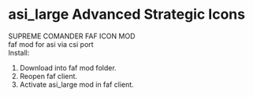 # asi_large  Advanced Strategic Icons 
SUPREME COMANDER FAF ICON MOD  
faf mod for asi via csi port  
Install:  
1. Download into faf mod folder.  
2. Reopen faf client.  
3. Activate asi_large mod in faf client.  

